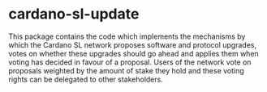 # cardano-sl-update

This package contains the code which implements the mechanisms by which the
Cardano SL network proposes software and protocol upgrades, votes on whether
these upgrades should go ahead and applies them when voting has decided in
favour of a proposal. Users of the network vote on proposals weighted by the
amount of stake they hold and these voting rights can be delegated to other
stakeholders.
